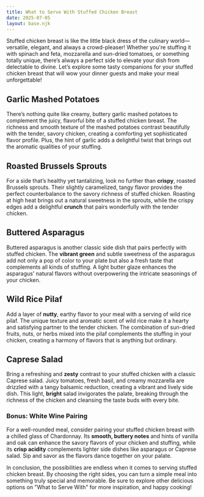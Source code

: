 ```yaml
---
title: What to Serve With Stuffed Chicken Breast
date: 2025-07-05
layout: base.njk
---
```


Stuffed chicken breast is like the little black dress of the culinary world—versatile, elegant, and always a crowd-pleaser! Whether you're stuffing it with spinach and feta, mozzarella and sun-dried tomatoes, or something totally unique, there’s always a perfect side to elevate your dish from delectable to divine. Let’s explore some tasty companions for your stuffed chicken breast that will wow your dinner guests and make your meal unforgettable!

## **Garlic Mashed Potatoes**
There’s nothing quite like creamy, buttery garlic mashed potatoes to complement the juicy, flavorful bite of a stuffed chicken breast. The richness and smooth texture of the mashed potatoes contrast beautifully with the tender, savory chicken, creating a comforting yet sophisticated flavor profile. Plus, the hint of garlic adds a delightful twist that brings out the aromatic qualities of your stuffing.

## **Roasted Brussels Sprouts**
For a side that’s healthy yet tantalizing, look no further than **crispy**, roasted Brussels sprouts. Their slightly caramelized, tangy flavor provides the perfect counterbalance to the savory richness of stuffed chicken. Roasting at high heat brings out a natural sweetness in the sprouts, while the crispy edges add a delightful **crunch** that pairs wonderfully with the tender chicken.

## **Buttered Asparagus**
Buttered asparagus is another classic side dish that pairs perfectly with stuffed chicken. The **vibrant green** and subtle sweetness of the asparagus add not only a pop of color to your plate but also a fresh taste that complements all kinds of stuffing. A light butter glaze enhances the asparagus' natural flavors without overpowering the intricate seasonings of your chicken.

## **Wild Rice Pilaf**
Add a layer of **nutty**, earthy flavor to your meal with a serving of wild rice pilaf. The unique texture and aromatic scent of wild rice make it a hearty and satisfying partner to the tender chicken. The combination of sun-dried fruits, nuts, or herbs mixed into the pilaf complements the stuffing in your chicken, creating a harmony of flavors that is anything but ordinary.

## **Caprese Salad**
Bring a refreshing and **zesty** contrast to your stuffed chicken with a classic Caprese salad. Juicy tomatoes, fresh basil, and creamy mozzarella are drizzled with a tangy balsamic reduction, creating a vibrant and lively side dish. This light, **bright** salad invigorates the palate, breaking through the richness of the chicken and cleansing the taste buds with every bite.

### Bonus: White Wine Pairing
For a well-rounded meal, consider pairing your stuffed chicken breast with a chilled glass of Chardonnay. Its **smooth, buttery notes** and hints of vanilla and oak can enhance the savory flavors of your chicken and stuffing, while its **crisp acidity** complements lighter side dishes like asparagus or Caprese salad. Sip and savor as the flavors dance together on your palate.

In conclusion, the possibilities are endless when it comes to serving stuffed chicken breast. By choosing the right sides, you can turn a simple meal into something truly special and memorable. Be sure to explore other delicious options on "What to Serve With" for more inspiration, and happy cooking!